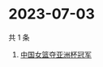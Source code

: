 # 2023-07-03

共 1 条

<!-- BEGIN -->
<!-- 最后更新时间 Mon Jul 03 2023 01:10:10 GMT+0800 (China Standard Time) -->

1. [中国女篮夺亚洲杯冠军](https://www.zhihu.com/search?q=中国女篮夺亚洲杯冠军)

<!-- END -->
